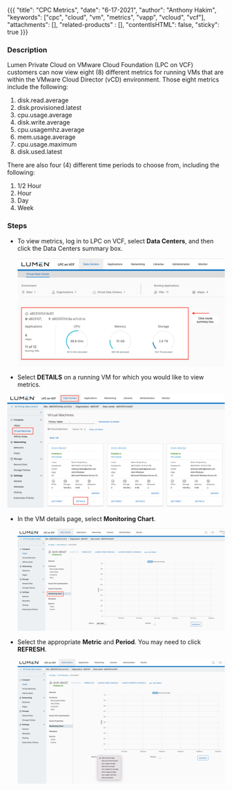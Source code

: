 {{{
  "title": "CPC Metrics",
  "date": "6-17-2021",
  "author": "Anthony Hakim",
  "keywords": ["cpc", "cloud", "vm", "metrics", "vapp", "vcloud", "vcf"],
  "attachments": [],
  "related-products" : [],
  "contentIsHTML": false,
  "sticky": true
}}}

### Description
Lumen Private Cloud on VMware Cloud Foundation (LPC on VCF) customers can now view eight (8) different metrics for running VMs that are within the VMware Cloud Director (vCD) environment. Those eight metrics include the following:

1.	disk.read.average
2.	disk.provisioned.latest
3.	cpu.usage.average
4.	disk.write.average
5.	cpu.usagemhz.average
6.	mem.usage.average
7.	cpu.usage.maximum
8.	disk.used.latest

There are also four (4) different time periods to choose from, including the following:

1. 1/2 Hour
2. Hour
3. Day
4. Week

### Steps
* To view metrics, log in to LPC on VCF, select **Data Centers**, and then click the Data Centers summary box.

  ![CPC Metrics](../../images/dccf/data-centers-summary.png)

 * Select **DETAILS** on a running VM for which you would like to view metrics.

  ![CPC Metrics](../../images/dccf/cpc-metrics1.png)

* In the VM details page, select **Monitoring Chart**.

  ![CPC Metrics](../../images/dccf/cpc-metrics2.png)

* Select the appropriate **Metric** and **Period**. You may need to click **REFRESH**.

  ![CPC Metrics](../../images/dccf/cpc-metrics3.png)
